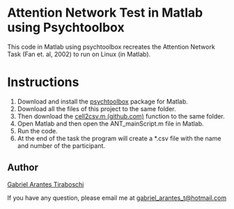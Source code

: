 # Attention Network Test in Matlab using Psychtoolbox

This code in Matlab using psychtoolbox recreates the Attention Network Task (Fan et. al, 2002) to run on Linux (in Matlab).


# Instructions

1. Download and install the [psychtoolbox](http://psychtoolbox.org/) package for Matlab.
2. Download all the files of this project to the same folder. 
3. Then download the [cell2csv.m (github.com)](https://gist.github.com/jan-glx/5823346) function to the same folder.
4. Open Matlab and then open the ANT_mainScript.m file in Matlab.
5. Run the code.
6. At the end of the task the program will create a *.csv file with the name and number of the participant.

## Author
[Gabriel Arantes Tiraboschi](https://scholar.google.com.br/citations?user=2ZMnICcAAAAJ&hl=pt-BR)

If you have any question, please email me at gabriel_arantes_t@hotmail.com
